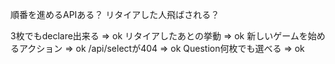 順番を進めるAPIある？
リタイアした人飛ばされる？


3枚でもdeclare出来る => ok
リタイアしたあとの挙動 => ok
新しいゲームを始めるアクション => ok
/api/selectが404 => ok
Question何枚でも選べる => ok